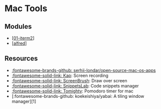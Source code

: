 Mac Tools
===

Modules
---

- [[01-iterm2]]
- [[alfred]]

Resources
---

- [:fontawesome-brands-github: serhii-londar/open-source-mac-os-apps](https://github.com/serhii-londar/open-source-mac-os-apps)
- [:fontawesome-solid-link: Kap](https://github.com/wulkano/kap): Screen recording
- [:fontawesome-solid-link: ScreenBrush](https://apps.apple.com/us/app/screenbrush/id1233965871?mt=12): Draw over screen
- [:fontawesome-solid-link: SnippetsLab](https://www.renfei.org/snippets-lab/): Code snippets manager
- [:fontawesome-solid-link: Tomighty](https://github.com/tomighty/tomighty-osx): Pomodoro timer for mac
- [:fontawesome-brands-github: koekeishiya/yabai: A tiling window manager][1]

<!-- Links -->
[//begin]: # "Autogenerated link references for markdown compatibility"
[01-iterm2]: 01-iterm2.md "iTerm2"
[alfred]: alfred/alfred.md "Alfred"
[//end]: # "Autogenerated link references"

